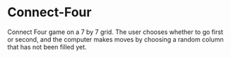 # Connect-Four
Connect Four game on a 7 by 7 grid. The user chooses whether to go first or second, and the computer makes moves by choosing a random column that has not been filled yet.
